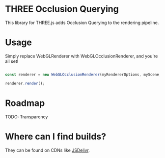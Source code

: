 # THREE Occlusion Querying

This library for THREE.js adds Occlusion Querying to the rendering pipeline.

# Usage

Simply replace WebGLRenderer with WebGLOcclusionRenderer,
and you're all set!

```js

const renderer = new WebGLOcclusionRenderer(myRendererOptions, myScene, myCamera);

renderer.render();

```

# Roadmap

TODO: Transparency

# Where can I find builds?

They can be found on CDNs like [JSDelivr](https://www.jsdelivr.com/package/npm/threejs-occlusion-query?tab=files&path=src).
